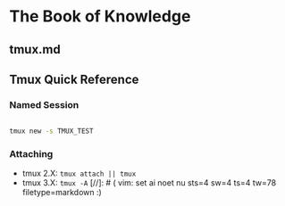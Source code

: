 
# The Book of Knowledge

## tmux.md

## Tmux Quick Reference

### Named Session

``` bash

tmux new -s TMUX_TEST

```

### Attaching

* tmux 2.X: `tmux attach || tmux`
* tmux 3.X: `tmux -A`
[//]: # ( vim: set ai noet nu sts=4 sw=4 ts=4 tw=78 filetype=markdown :)
